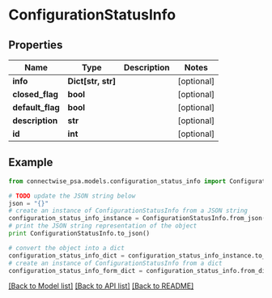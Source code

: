 # ConfigurationStatusInfo


## Properties
Name | Type | Description | Notes
------------ | ------------- | ------------- | -------------
**info** | **Dict[str, str]** |  | [optional] 
**closed_flag** | **bool** |  | [optional] 
**default_flag** | **bool** |  | [optional] 
**description** | **str** |  | [optional] 
**id** | **int** |  | [optional] 

## Example

```python
from connectwise_psa.models.configuration_status_info import ConfigurationStatusInfo

# TODO update the JSON string below
json = "{}"
# create an instance of ConfigurationStatusInfo from a JSON string
configuration_status_info_instance = ConfigurationStatusInfo.from_json(json)
# print the JSON string representation of the object
print ConfigurationStatusInfo.to_json()

# convert the object into a dict
configuration_status_info_dict = configuration_status_info_instance.to_dict()
# create an instance of ConfigurationStatusInfo from a dict
configuration_status_info_form_dict = configuration_status_info.from_dict(configuration_status_info_dict)
```
[[Back to Model list]](../README.md#documentation-for-models) [[Back to API list]](../README.md#documentation-for-api-endpoints) [[Back to README]](../README.md)


